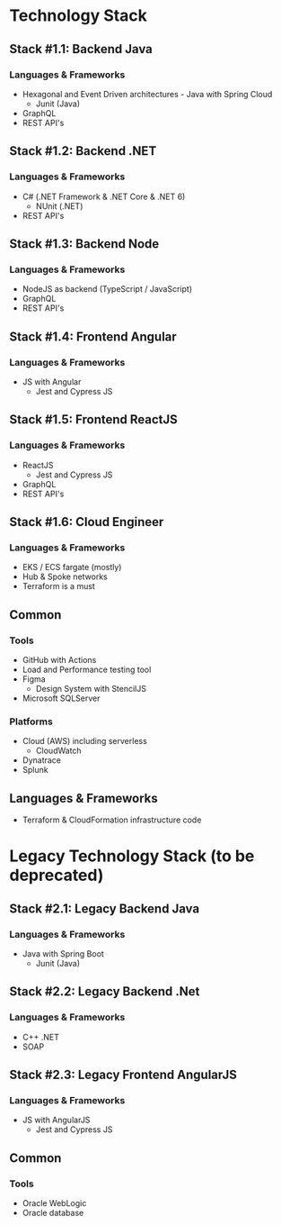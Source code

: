 # Technology Stack

## Stack #1.1: Backend Java

### Languages & Frameworks

- Hexagonal and Event Driven architectures - Java with Spring Cloud
    - Junit (Java)
- GraphQL
- REST API's

## Stack #1.2: Backend .NET

### Languages & Frameworks

- C# (.NET Framework & .NET Core & .NET 6)
    - NUnit (.NET)
- REST API's

## Stack #1.3: Backend Node

### Languages & Frameworks

- NodeJS as backend (TypeScript / JavaScript)
- GraphQL
- REST API's

## Stack #1.4: Frontend Angular

### Languages & Frameworks

- JS with Angular
    - Jest and Cypress JS

## Stack #1.5: Frontend ReactJS

### Languages & Frameworks

- ReactJS
    - Jest and Cypress JS
- GraphQL
- REST API's

## Stack #1.6: Cloud Engineer
### Languages & Frameworks
- EKS / ECS fargate (mostly)
- Hub & Spoke networks
- Terraform is a must

## Common

### Tools

- GitHub with Actions
- Load and Performance testing tool
- Figma
    - Design System with StencilJS
- Microsoft SQLServer

### Platforms

- Cloud (AWS) including serverless
    - CloudWatch
- Dynatrace
- Splunk

## Languages & Frameworks

- Terraform & CloudFormation infrastructure code

# Legacy Technology Stack (to be deprecated)

## Stack #2.1: Legacy Backend Java

### Languages & Frameworks

- Java with Spring Boot
    - Junit (Java)

## Stack #2.2: Legacy Backend .Net

### Languages & Frameworks

- C++ .NET
- SOAP

## Stack #2.3: Legacy Frontend AngularJS

### Languages & Frameworks

- JS with AngularJS
    - Jest and Cypress JS

## Common

### Tools

- Oracle WebLogic
- Oracle database

